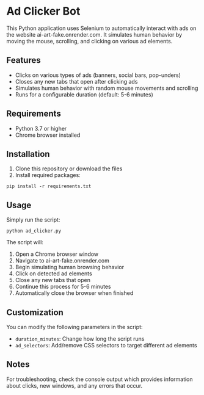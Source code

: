 # Ad Clicker Bot

This Python application uses Selenium to automatically interact with ads on the website ai-art-fake.onrender.com. It simulates human behavior by moving the mouse, scrolling, and clicking on various ad elements.

## Features

- Clicks on various types of ads (banners, social bars, pop-unders)
- Closes any new tabs that open after clicking ads
- Simulates human behavior with random mouse movements and scrolling
- Runs for a configurable duration (default: 5-6 minutes)

## Requirements

- Python 3.7 or higher
- Chrome browser installed

## Installation

1. Clone this repository or download the files
2. Install required packages:

```
pip install -r requirements.txt
```

## Usage

Simply run the script:

```
python ad_clicker.py
```

The script will:
1. Open a Chrome browser window
2. Navigate to ai-art-fake.onrender.com
3. Begin simulating human browsing behavior
4. Click on detected ad elements
5. Close any new tabs that open
6. Continue this process for 5-6 minutes
7. Automatically close the browser when finished

## Customization

You can modify the following parameters in the script:
- `duration_minutes`: Change how long the script runs
- `ad_selectors`: Add/remove CSS selectors to target different ad elements

## Notes

For troubleshooting, check the console output which provides information about clicks, new windows, and any errors that occur. 